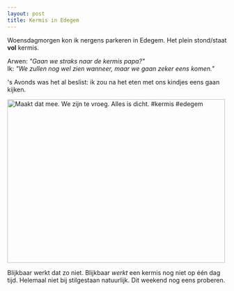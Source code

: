```yaml
---
layout: post
title: Kermis in Edegem
---
```

Woensdagmorgen kon ik nergens parkeren in Edegem. Het plein stond/staat **vol** kermis.

Arwen: _"Gaan we straks naar de kermis papa?"_  
Ik: _"We zullen nog wel zien wanneer, maar we gaan zeker eens komen."_

's Avonds was het al beslist: ik zou na het eten met ons kindjes eens gaan kijken.

<a href="http://www.flickr.com/photos/atog/3635453669/" title="Maakt dat mee. We zijn te vroeg. Alles is dicht. #kermis #edegem by atog, on Flickr"><img src="http://farm3.static.flickr.com/2484/3635453669_650053acf9.jpg" width="500" height="375" alt="Maakt dat mee. We zijn te vroeg. Alles is dicht. #kermis #edegem" /></a>

Blijkbaar werkt dat zo niet. Blijkbaar _werkt_ een kermis nog niet op één dag tijd. Helemaal niet bij stilgestaan natuurlijk. Dit weekend nog eens proberen. 